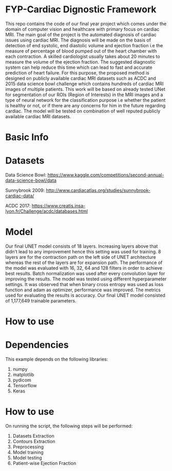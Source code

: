# FYP-Cardiac Dignostic Framework
This repo contains the code of our final year project  which comes under the domain of computer vision and healthcare
with primary focus on cardiac MRI. The main goal of the project is the automated diagnosis of
cardiac issues using cardiac MRI. The diagnosis will be made on the basis of detection of end
systolic, end diastolic volume and ejection fraction i.e the measure of percentage of blood
pumped out of the heart chamber with each contraction. A skilled cardiologist usually takes
about 20 minutes to measure the volume of the ejection fraction. The suggested diagnostic
system can help reduce this time which can lead to fast and accurate prediction of heart failure.
For this purpose, the proposed method is designed on publicly available cardiac MRI datasets
such as ACDC and 2015 data science bowl challenge which contains hundreds of cardiac MRI
images of multiple patients. This work will be based on already tested UNet for segmentation of
our ROIs (Region of Interests) in the MRI images and a type of neural network for the
classification purpose i.e whether the patient is healthy or not, or if there are any concerns for
him in the future regarding cardiac. The model will be tested on combination of well reputed
publicly available cardiac MRI datasets.

# Basic Info
# Datasets

Data Science Bowl: https://www.kaggle.com/competitions/second-annual-data-science-bowl/data

Sunnybrook 2009: http://www.cardiacatlas.org/studies/sunnybrook-cardiac-data/

ACDC 2017: https://www.creatis.insa-lyon.fr/Challenge/acdc/databases.html

# Model
Our final UNET model consists of 18 layers. Increasing layers above that didn’t lead
to any improvement hence this setting was used for training. 8 layers are for the
contraction path on the left side of UNET architecture whereas the rest of the layers
are for expansion path. The performance of the model was evaluated with 16, 32, 64
and 128 filters in order to achieve best results. Batch normalization was used after
every convolution layer for improving the results. The model was tested using
different hyperparameter settings. It was observed that when binary cross entropy was
used as loss function and adam as optimizer, performance was improved. The metrics
used for evaluating the results is accuracy. Our final UNET model consisted of
1,177,649 trainable parameters.

# How to use
# Dependencies
This example depends on the following libraries:

1. numpy
2. matplotlib
3. pydicom
4. Tensorflow
5. Keras

# How to use
On running the script, the following steps will be performed:

1. Datasets Extraction
2. Contours Extraction
3. Preprocessing
4. Model training
5. Model testing
6. Patient-wise Ejection Fraction 
